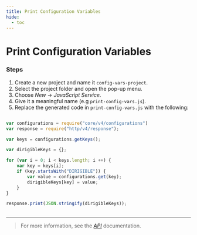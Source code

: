 ```yaml
---
title: Print Configuration Variables
hide:
  - toc
---
```


Print Configuration Variables
===

### Steps


1. Create a new project and name it `config-vars-project`.
2. Select the project folder and open the pop-up menu.
3. Choose *New* -> *JavaScript Service*.
4. Give it a meaningful name (e.g `print-config-vars.js`).
5. Replace the generated code in `print-config-vars.js` with the following:

```javascript

var configurations = require("core/v4/configurations")
var response = require("http/v4/response");

var keys = configurations.getKeys();

var dirigibleKeys = {};

for (var i = 0; i < keys.length; i ++) {
    var key = keys[i];
    if (key.startsWith("DIRIGIBLE")) {
        var value = configurations.get(key);
        dirigibleKeys[key] = value;
    }
}

response.print(JSON.stringify(dirigibleKeys));
	
```

---

> For more information, see the *[API](../api/)* documentation.
